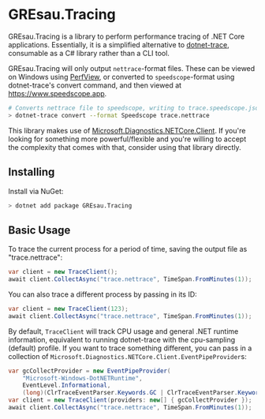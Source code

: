 # GREsau.Tracing
GREsau.Tracing is a library to perform performance tracing of .NET Core applications. Essentially, it is a simplified alternative to [dotnet-trace](https://github.com/dotnet/diagnostics/blob/master/documentation/dotnet-trace-instructions.md), consumable as a C# library rather than a CLI tool.

GREsau.Tracing will only output `nettrace`-format files. These can be viewed on Windows using [PerfView](https://github.com/microsoft/perfview), or converted to `speedscope`-format using dotnet-trace's convert command, and then viewed at https://www.speedscope.app.
```sh
# Converts nettrace file to speedscope, writing to trace.speedscope.json
> dotnet-trace convert --format Speedscope trace.nettrace
```

This library makes use of [Microsoft.Diagnostics.NETCore.Client](https://www.nuget.org/packages/Microsoft.Diagnostics.NETCore.Client). If you're looking for something more powerful/flexible and you're willing to accept the complexity that comes with that, consider using that library directly.

## Installing
Install via NuGet:
```sh
> dotnet add package GREsau.Tracing
```

## Basic Usage

To trace the current process for a period of time, saving the output file as "trace.nettrace":

```csharp
var client = new TraceClient();
await client.CollectAsync("trace.nettrace", TimeSpan.FromMinutes(1));
```

You can also trace a different process by passing in its ID:

```csharp
var client = new TraceClient(123);
await client.CollectAsync("trace.nettrace", TimeSpan.FromMinutes(1));
```

By default, `TraceClient` will track CPU usage and general .NET runtime information, equivalent to running dotnet-trace with the cpu-sampling (default) profile. If you want to trace something different, you can pass in a collection of `Microsoft.Diagnostics.NETCore.Client.EventPipeProvider`s:

```csharp
var gcCollectProvider = new EventPipeProvider(
    "Microsoft-Windows-DotNETRuntime",
    EventLevel.Informational,
    (long)(ClrTraceEventParser.Keywords.GC | ClrTraceEventParser.Keywords.Exception));
var client = new TraceClient(providers: new[] { gcCollectProvider });
await client.CollectAsync("trace.nettrace", TimeSpan.FromMinutes(1));
```